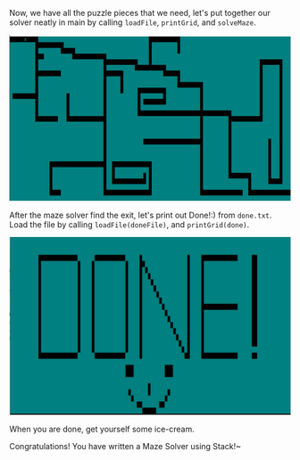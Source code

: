Now, we have all the puzzle pieces that we need, let's put together our solver neatly in main by calling `loadFile`, `printGrid`, and `solveMaze`.

<img src="./Images/img7.png" alt="maze" />

After the maze solver find the exit, let's print out Done!:) from `done.txt`. Load the file by calling `loadFile(doneFile)`, and `printGrid(done)`.

<img src="./Images/img8.png" alt="maze" style="zoom: 50%;" />

When you are done, get yourself some ice-cream.
 
Congratulations! You have written a Maze Solver using Stack!~ 
